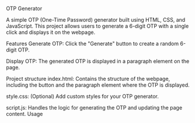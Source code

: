 

OTP Generator

A simple OTP (One-Time Password) generator built using HTML, CSS, and JavaScript. This project allows users to generate a 6-digit OTP with a single click and displays it on the webpage.

Features
Generate OTP: Click the "Generate" button to create a random 6-digit OTP.

Display OTP: The generated OTP is displayed in a paragraph element on the page.

Project structure
index.html: Contains the structure of the webpage, including the button and the paragraph element where the OTP is displayed.

style.css: (Optional) Add custom styles for your OTP generator.

script.js: Handles the logic for generating the OTP and updating the page content.
Usage
